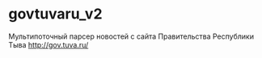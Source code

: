 # govtuvaru_v2
Мультипоточный парсер новостей с сайта Правительства Республики Тыва http://gov.tuva.ru/
